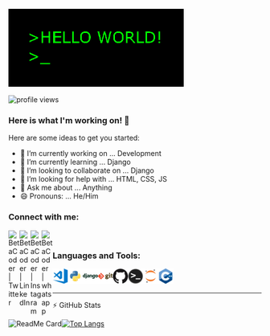 <!--<h3 align="center">
![image](https://user-images.githubusercontent.com/6764957/87082196-3418a980-c25d-11ea-9987-0d9787d54100.png)
</h3> -->

[![image](https://raw.githubusercontent.com/badascoder/badascoder/main/hi.gif)](https://github.com/badascoder?tab=repositories)

<p>
  <img src="https://gpvc.arturio.dev/badascoder" alt="profile views">
</p>


### Here is what I'm working on! 👋


Here are some ideas to get you started:

- 🔭 I’m currently working on ... Development
- 🌱 I’m currently learning ... Django
- 👯 I’m looking to collaborate on ... Django
- 🤔 I’m looking for help with ... HTML, CSS, JS
- 💬 Ask me about ... Anything
- 😄 Pronouns: ... He/Him

### Connect with me:
[<img align="left" alt="BetaCoder | Twitter" width="22px" src="https://cdn.jsdelivr.net/npm/simple-icons@v3/icons/twitter.svg" />][twitter]
[<img align="left" alt="BetaCoder | LinkedIn" width="22px" src="https://cdn.jsdelivr.net/npm/simple-icons@v3/icons/linkedin.svg" />][linkedin]
[<img align="left" alt="BetaCoder | Instagram" width="22px" src="https://cdn.jsdelivr.net/npm/simple-icons@v3/icons/instagram.svg" />][instagram]
[<img align="left" alt="BetaCoder | whatsapp" width="22px" src="https://cdn.jsdelivr.net/npm/simple-icons@v3/icons/whatsapp.svg" />][whatsapp]
<br />

### Languages and Tools:

<img align="left" alt="Visual Studio Code" width="30px" src="https://raw.githubusercontent.com/github/explore/80688e429a7d4ef2fca1e82350fe8e3517d3494d/topics/visual-studio-code/visual-studio-code.png" />
<img align="left" alt="python" width="30px" src="https://raw.githubusercontent.com/github/explore/80688e429a7d4ef2fca1e82350fe8e3517d3494d/topics/python/python.png" />
<img align="left" alt="django" width="30px" src="https://raw.githubusercontent.com/github/explore/80688e429a7d4ef2fca1e82350fe8e3517d3494d/topics/django/django.png" />
<img align="left" alt="Git" width="30px" src="https://raw.githubusercontent.com/github/explore/80688e429a7d4ef2fca1e82350fe8e3517d3494d/topics/git/git.png" />
<img align="left" alt="GitHub" width="30px" src="https://raw.githubusercontent.com/github/explore/78df643247d429f6cc873026c0622819ad797942/topics/github/github.png" />
<img align="left" alt="Terminal" width="30px" src="https://raw.githubusercontent.com/github/explore/80688e429a7d4ef2fca1e82350fe8e3517d3494d/topics/terminal/terminal.png" />
<img align="left" alt="Jupyter Notebook" width="30px" src="https://raw.githubusercontent.com/github/explore/80688e429a7d4ef2fca1e82350fe8e3517d3494d/topics/jupyter-notebook/jupyter-notebook.png" />
<img align="left" alt="C++" width="30px" src="https://raw.githubusercontent.com/github/explore/80688e429a7d4ef2fca1e82350fe8e3517d3494d/topics/cpp/cpp.png" />
<br />
<br />

---
:zap: GitHub Stats

![ReadMe Card](https://github-readme-stats.codestackr.vercel.app/api?username=badascoder&show_icons=true&theme=radical)[![Top Langs](https://github-readme-stats.vercel.app/api/top-langs/?username=badascoder&layout=compact&theme=radical)](https://github.com/badascoder/)


[twitter]: https://twitter.com/KotreshGB4
[instagram]: https://www.instagram.com/mr_kotresh_gb/?hl=en
[linkedin]: https://www.linkedin.com/in/kotresh-g-36970a171/
[whatsapp]: https://wa.me/+918884861800
